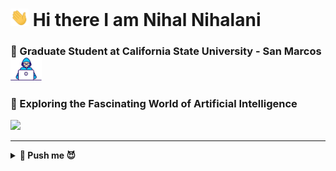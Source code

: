 
# <img src="https://github.com/nihalnihalani/nihalnihalani/blob/master/Assets/Hi.gif" width="29px"> Hi there I am Nihal Nihalani 

### 🔭 Graduate Student at California State University - San Marcos <img src="https://github.com/nihalnihalani/nihalnihalani/blob/master/Assets/Developer.gif" width="50px" alt="Developer">
### 🌱 Exploring the Fascinating World of Artificial Intelligence 
![](https://komarev.com/ghpvc/?username=nihalnihalani)

---
 <details>
 <summary><strong> 👀 Push me 😈 </strong></summary>



  <a href="https://in.linkedin.com/in/nihalnihalani">
    <img align="left" alt="Nihal Nihalani | LinkedIn" width="40px" src="https://github.com/nihalnihalani/nihalnihalani/blob/master/Assets/Linkedin.svg" />
  </a>
  <a href="https://www.instagram.com/i_am_nihal_/">
    <img align="left" alt="Nihal Nihalani | Instagram" width="40px" src="https://github.com/nihalnihalani/nihalnihalani/blob/master/Assets/Instagram.svg" />
  </a>
  <a href="mailto:nihal.nihalani@gmail.com">
    <img align="left" alt="Nihal Nihalani | Gmail" width="40px" src="https://github.com/nihalnihalani/nihalnihalani/blob/master/Assets/Gmail.svg" />
  </a>
  <a href="https://api.whatsapp.com/send?phone=+17608841164">
    <img align="left" alt="Nihal Nihalani | WhatsApp" width="40px" src="https://github.com/nihalnihalani/nihalnihalani/blob/master/Assets/whatsapp.svg" />
  </a>
</p>
<br clear="left">

---

## ⚙️ Technical Skills

### Languages:
<p align="left">
  <img src="https://github.com/nihalnihalani/nihalnihalani/blob/master/Assets/java-ar21.svg" alt="Java" style="margin:4px">
  <img src="https://github.com/nihalnihalani/nihalnihalani/blob/master/Assets/python-ar21.svg" alt="Python" style="margin:4px">
</p>

### Tools:
<p align="left">
  <img src="https://github.com/nihalnihalani/nihalnihalani/blob/master/Assets/arduino-official.svg" alt="Arduino" width="70px" style="margin:4px">
  <img src="https://github.com/nihalnihalani/nihalnihalani/blob/master/Assets/unity3d-ar21.svg" alt="Unity" style="margin:4px">
  <img src="https://github.com/nihalnihalani/nihalnihalani/blob/master/Assets/raspberry-pi.svg" alt="Raspberry Pi" width="50px" style="margin:4px">
  <img src="https://github.com/nihalnihalani/nihalnihalani/blob/master/Assets/github-1.svg" alt="GitHub" width="50px" style="margin:4px">
  <img src="https://github.com/nihalnihalani/nihalnihalani/blob/master/Assets/slack-new-logo.svg" alt="Slack" width="50px" style="margin:4px">
  <img src="https://github.com/nihalnihalani/nihalnihalani/blob/master/Assets/android-studio-logo.svg" alt="Android Studio" width="100px" style="margin:4px">
</p>

### Cloud Technologies:
<p align="left">
  <img src="https://github.com/nihalnihalani/nihalnihalani/blob/master/Assets/amazon-web-services-2.svg" alt="AWS" width="60px" style="margin:4px">
  <img src="https://github.com/nihalnihalani/nihalnihalani/blob/master/Assets/firebase-ar21.svg" alt="Firebase" style="margin:4px">
  <img src="https://github.com/nihalnihalani/nihalnihalani/blob/master/Assets/google_cloud-icon.svg" alt="Google Cloud" width="60px" style="margin:4px">
</p>

### Data Science Libraries:
<p align="left">
  <img src="https://github.com/nihalnihalani/nihalnihalani/blob/master/Assets/tensorflow-ar21.svg" alt="TensorFlow" style="margin:4px">
  <img src="https://github.com/nihalnihalani/nihalnihalani/blob/master/Assets/numpy-ar21.svg" alt="NumPy" style="margin:4px">
  <img src="https://github.com/nihalnihalani/nihalnihalani/blob/master/Assets/pytorch-ar21.svg" alt="PyTorch" style="margin:4px">
</p>

---

## 🔥 My Stats:
<div align="center">
  <img src="https://streak-stats.demolab.com?user=nihalnihalani&theme=dark&hide_border=true" height="220" alt="Streak graph" />
</div>

---
<details>

